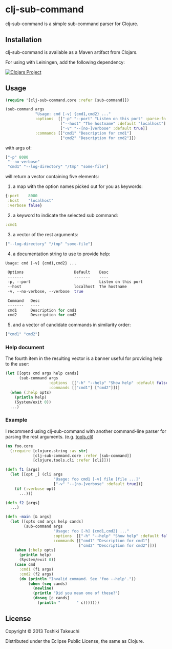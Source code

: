 # clj-sub-command

clj-sub-command is a simple sub-command parser for Clojure.

## Installation

clj-sub-command is available as a Maven artifact from Clojars.

For using with Leiningen, add the following dependency:

[![Clojars Project](http://clojars.org/clj-sub-command/latest-version.svg)](http://clojars.org/clj-sub-command)

## Usage

```clojure
(require '[clj-sub-command.core :refer [sub-command]])

(sub-command args
             "Usage: cmd [-v] {cmd1,cmd2} ..."
             :options  [["-p" "--port" "Listen on this port" :parse-fn #(Integer. %)]
                        ["--host" "The hostname" :default "localhost"]
                        ["-v" "--[no-]verbose" :default true]]
             :commands [["cmd1" "Description for cmd1"]
                        ["cmd2" "Description for cmd2"]])
```

with args of:

```clojure
["-p" 8080
 "--no-verbose"
 "cmd1" "--log-directory" "/tmp" "some-file"]
```

will return a vector containing five elements:

1) a map with the option names picked out for you as keywords:

```clojure
{:port    8080
 :host    "localhost"
 :verbose false}
```

2) a keyword to indicate the selected sub command:

```clojure
:cmd1
```

3) a vector of the rest arguments:

```clojure
["--log-directory" "/tmp" "some-file"]
```

4) a documentation string to use to provide help:

```clojure
Usage: cmd [-v] {cmd1,cmd2} ...

 Options                      Default    Desc
 -------                      -------    ----
 -p, --port                              Listen on this port
 --host                       localhost  The hostname
 -v, --no-verbose, --verbose  true

 Command   Desc
 -------   ----
 cmd1      Description for cmd1
 cmd2      Description for cmd2

```

5) and a vector of candidate commands in similarity order:

```clojure
["cmd1" "cmd2"]
```

### Help document

The fourth item in the resulting vector is a banner useful for providing help to the user:

```clojure
(let [[opts cmd args help cands]
      (sub-command args
                   :options  [["-h" "--help" "Show help" :default false :flag true]]
                   :commands [["cmd1"] ["cmd2"]])]
  (when (:help opts)
    (println help)
    (System/exit 0))
  ...)
```

### Example

I recommend using clj-sub-command with another command-line parser for parsing the rest arguments.
(e.g. [tools.cli][1])

```clojure
(ns foo.core
  (:require [clojure.string :as str]
            [clj-sub-command.core :refer [sub-command]]
            [clojure.tools.cli :refer [cli]]))

(defn f1 [args]
  (let [[opt _] (cli args
                     "Usage: foo cmd1 [-v] file [file ...]"
                     ["-v" "--[no-]verbose" :default true])]
    (if (:verbose opt)
      ...)))

(defn f2 [args]
  ...)

(defn -main [& args]
  (let [[opts cmd args help cands]
        (sub-command args
                     "Usage: foo [-h] {cmd1,cmd2} ..."
                     :options  [["-h" "--help" "Show help" :default false :flag true]]
                     :commands [["cmd1" "Description for cmd1"]
                                ["cmd2" "Description for cmd2"]])]
    (when (:help opts)
      (println help)
      (System/exit 0))
    (case cmd
      :cmd1 (f1 args)
      :cmd2 (f2 args)
      (do (println "Invalid command. See 'foo --help'."))
          (when (seq cands)
            (newline)
            (println "Did you mean one of these?")
            (doseq [c cands]
              (println "       " c)))))))
```

## License

Copyright © 2013 Toshiki Takeuchi

Distributed under the Eclipse Public License, the same as Clojure.

[1]: https://github.com/clojure/tools.cli
